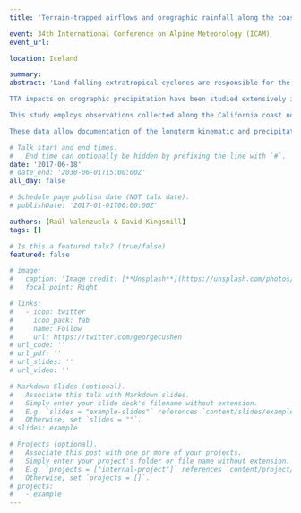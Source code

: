 ```yaml
---
title: 'Terrain-trapped airflows and orographic rainfall along the coast of northern California: Horizontal and vertical structures of kinematics and precipitation'

event: 34th International Conference on Alpine Meteorology (ICAM)
event_url: 

location: Iceland

summary: 
abstract: 'Land-falling extratropical cyclones are responsible for the majority of precipitation that falls in the western United States. The spatial distribution of precipitation from these storms is strongly influenced by the regions’ complex terrain. A narrow channel of concentrated horizontal water vapor flux in the lowest 3-4 km MSL is often present immediately ahead of the cold fronts associated with extratropical cyclones. Upon impacting the terrain, these statically-neutral atmospheric rivers (ARs) can facilitate moist orographic uplift that leads to enhanced precipitation. While this relatively simple conceptual model can explain a significant fraction of orographic precipitation that falls in the region, it does not take into account the fact that mountains can produce their own mesoscale circulations that modify the spatial distribution of precipitation. One example is the presence of a terrain-trapped airflow (TTA), which is defined as a relatively narrow air mass flowing in close proximity and approximately parallel to the windward slope of a mountain barrier.

TTA impacts on orographic precipitation have been studied extensively in association with several large-scale mountain ranges such as the European Alps, the Southern Alps of New Zealand, the Rocky Mountains of Colorado and the Sierra Nevada of California. In contrast, TTA impacts on orographic precipitation occurring in association with relatively small-scale mountains (altitudes below ~1 km MSL) has received much less attention. It is notable that orographic precipitation over small-scale mountains has the potential to produce rapid runoff and flooding due to the prevalence of precipitation in the form of rain (rather than snow) and the relative scarcity of flood control infrastructure. This is a particularly relevant issue along the coastal mountains of northern California, where unobstructed ARs can directly interact with the coastal terrain (~0.5 km MSL and oriented northwest to southeast) to produce intense rainfall that leads to significant economic impacts.

This study employs observations collected along the California coast north of San Francisco as part of the California Land-Falling Jets (CALJET), Pacific Land-Falling Jets (PACJET) and Hydrometeorology Testbed experiments operated by the National Oceanic and Atmospheric Administration’s (NOAA) Earth System Research Laboratory (ESRL). One of the main instruments is a 915-MHz wind-profiling radar located on the coast at Bodega Bay (BBY, 15 m MSL) that provided hourly, high-resolution (~100 m) vertical profiles of horizontal wind up to ~4 km MSL over 13 winter seasons. Supporting information is provided by surface meteorology and rain gauge observations at BBY and in the adjacent coastal mountains at Cazadero (CZD, 478 m MSL).

These data allow documentation of the longterm kinematic and precipitation characteristics of TTAs in this area. Mean wind direction in the lowest 500 m MSL (WDIR500) less than 140° is used as the initial criterion to identify TTA conditions based on the average orientation and altitude of topography near BBY and CZD. Employing this threshold reveals a distinct easterly jet structure of zonal-component winds at ~250 m MSL and enhanced meridional-component winds, especially above 500-m MSL. TTA-regime duration varies seasonally between 1.9 h and 3.2 h, with an average duration of 2.5 h. The mountain-to-coast ratio (i.e., CZD/BBY) of rainfall during TTA conditions is 1.4, which is significantly lower than the ratio of 3.2 observed when TTA conditions are not present. A more detailed analysis of the relationship between WDIR500 and orographic rainfall reveals that a threshold of 150° more precisely divides the two regimes of orographic enhancement. Additionally, a TTA-duration threshold of at least 2 h filters out insignificant events.'

# Talk start and end times.
#   End time can optionally be hidden by prefixing the line with `#`.
date: '2017-06-18'
# date_end: '2030-06-01T15:00:00Z'
all_day: false

# Schedule page publish date (NOT talk date).
# publishDate: '2017-01-01T00:00:00Z'

authors: [Raúl Valenzuela & David Kingsmill]
tags: []

# Is this a featured talk? (true/false)
featured: false

# image:
#   caption: 'Image credit: [**Unsplash**](https://unsplash.com/photos/bzdhc5b3Bxs)'
#   focal_point: Right

# links:
#   - icon: twitter
#     icon_pack: fab
#     name: Follow
#     url: https://twitter.com/georgecushen
# url_code: ''
# url_pdf: ''
# url_slides: ''
# url_video: ''

# Markdown Slides (optional).
#   Associate this talk with Markdown slides.
#   Simply enter your slide deck's filename without extension.
#   E.g. `slides = "example-slides"` references `content/slides/example-slides.md`.
#   Otherwise, set `slides = ""`.
# slides: example

# Projects (optional).
#   Associate this post with one or more of your projects.
#   Simply enter your project's folder or file name without extension.
#   E.g. `projects = ["internal-project"]` references `content/project/deep-learning/index.md`.
#   Otherwise, set `projects = []`.
# projects:
#   - example
---
```



